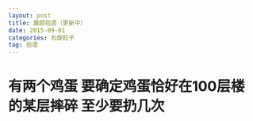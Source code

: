```yaml
---
layout: post
title: 趣题拾遗（更新中）
date: 2015-09-01
categories: 右旋粒子
tag: 拾遗
---
```


# 有两个鸡蛋 要确定鸡蛋恰好在100层楼的某层摔碎 至少要扔几次
